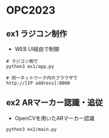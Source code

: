 # OPC2023

## ex1 ラジコン制作
- WEB UI経由で制御
```
# ラジコン側で
python3 ex1/app.py

# 同一ネットワーク内のブラウザで
http://[IP address]:8000
```

## ex2 ARマーカー認識・追従
- OpenCVを用いたARマーカー認識
```
python3 ex2/main.py
```
